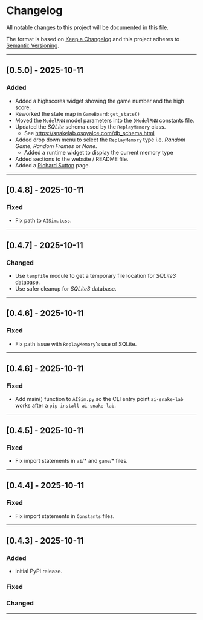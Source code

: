 # Changelog

All notable changes to this project will be documented in this file.

The format is based on [Keep a Changelog](https://keepachangelog.com/en/1.0.0/)
and this project adheres to [Semantic Versioning](https://semver.org/spec/v2.0.0.html).

---

## [0.5.0] - 2025-10-11

### Added
- Added a highscores widget showing the game number and the high score.
- Reworked the state map in `GameBoard:get_state()`
- Moved the `ModelRNN` model parameters into the `DModelRNN` constants file.
- Updated the *SQLite* schema used by the `ReplayMemory` class.
  - See https://snakelab.osoyalce.com/db_schema.html
- Added drop down menu to select the `ReplayMemory` type i.e. *Random Game*, *Random Frames* or *None*.
    - Added a runtime widget to display the current memory type
- Added sections to the website / README file.
- Added a [Richard Sutton](https://snakelab.osoyalce.com//richart_sutton.html) page.

---

## [0.4.8] - 2025-10-11

### Fixed
- Fix path to `AISim.tcss`.

---

## [0.4.7] - 2025-10-11

### Changed
- Use `tempfile` module to get a temporary file location for *SQLite3* database.
- Use safer cleanup for *SQLite3* database.

---

## [0.4.6] - 2025-10-11


### Fixed
- Fix path issue with `ReplayMemory`'s use of SQLite.

---

## [0.4.6] - 2025-10-11

### Fixed
- Add main() function to `AISim.py` so the CLI entry point `ai-snake-lab` works after a `pip install ai-snake-lab`.

---

## [0.4.5] - 2025-10-11

### Fixed
- Fix import statements in `ai`/* and `game`/* files.

---

## [0.4.4] - 2025-10-11

### Fixed
- Fix import statements in `Constants` files.

---

## [0.4.3] - 2025-10-11

### Added
- Initial PyPI release.

### Fixed

### Changed

---
